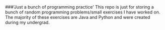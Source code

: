 ###'Just a bunch of programming practice'
This repo is just for storing a bunch of random programming problems/small exercises I have worked on.
The majority of these exercises are Java and Python and were created during my undergrad.
